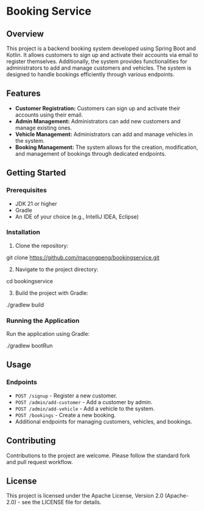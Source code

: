 # Booking Service

## Overview

This project is a backend booking system developed using Spring Boot and Kotlin. It allows customers to sign up and activate their accounts via email to register themselves. Additionally, the system provides functionalities for administrators to add and manage customers and vehicles. The system is designed to handle bookings efficiently through various endpoints.

## Features

- **Customer Registration:** Customers can sign up and activate their accounts using their email.
- **Admin Management:** Administrators can add new customers and manage existing ones.
- **Vehicle Management:** Administrators can add and manage vehicles in the system.
- **Booking Management:** The system allows for the creation, modification, and management of bookings through dedicated endpoints.

## Getting Started

### Prerequisites

- JDK 21 or higher
- Gradle
- An IDE of your choice (e.g., IntelliJ IDEA, Eclipse)

### Installation

1. Clone the repository:

git clone https://github.com/macongpeng/bookingservice.git

2. Navigate to the project directory:

cd bookingservice

3. Build the project with Gradle:

./gradlew build


### Running the Application

Run the application using Gradle:

./gradlew bootRun


## Usage

### Endpoints

- `POST /signup` - Register a new customer.
- `POST /admin/add-customer` - Add a customer by admin.
- `POST /admin/add-vehicle` - Add a vehicle to the system.
- `POST /bookings` - Create a new booking.
- Additional endpoints for managing customers, vehicles, and bookings.

## Contributing

Contributions to the project are welcome. Please follow the standard fork and pull request workflow.

## License

This project is licensed under the Apache License, Version 2.0 (Apache-2.0) - see the LICENSE file for details.